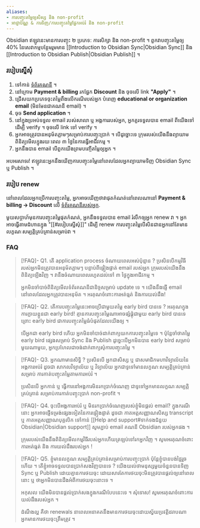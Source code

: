```yaml
---
aliases:
- ការបញ្ចុះតម្លៃឲ្យសិស្ស និង non-profit
- អាជ្ញាប័ណ្ណ & ការទិញ/ការបញ្ចុះតម្លៃផ្នែកអប់រំ និង non-profit
---
```


Obsidian ឥឡូវនេះមានការបញ្ចុះ ២​ ប្រភេទ: ការសិក្សា និង non-profit ។ ពួកវាបញ្ចុះតម្លៃឲ្យ 40% នៃសេវាកម្មបន្ថែមរួមមាន [[Introduction to Obsidian Sync|Obsidian Sync]] និង [[Introduction to Obsidian Publish|Obsidian Publish]] ។

### របៀបស្នើសុំ

1. ទៅកាន់ [ទំព័រគណនី](https://obsidian.md/account) ។
2. នៅក្រោម **Payment & billing** រកផ្នែក **Discount** និង ចុចលើ link **"Apply"** ។
3. ជ្រើសយកប្រភេទចុះតម្លៃពឹងលើករណីរបស់អ្នក បំពេញ **educational or organization email** (មិនមែនជាគណនី email) ។
4. ចុច **Send application** ។
5. នៅក្នុងប្រអប់ទទួល email របស់សាលា ឬ អង្គការរបស់អ្នក, អ្នកគួរទទួលបាន email ពីយើងទៅដើម្បី verify ។ ចុចលើ link ទៅ verify ។
6. អ្នកអាចត្រូវបានអនុម័តភ្លាមៗសម្រាប់ការបញ្ចុះប្រាក់ ។ បើដូច្នោះទេ ក្រុមរបស់យើងនឹងព្យាយាមពិនិត្យមើលក្នុងរយៈពេល ៣ ថ្ងៃនៃការធ្វើអាជីវកម្ម ។
7. អ្នកនឹងបាន email បើពួកយើងព្រមបញ្ចើតម្លៃឲ្យអ្នក ។

អបអរសាទរ! ឥឡូវនេះអ្នកនឹងឃើញការបញ្ចុះតម្លៃនៅពេលដែលអ្នកព្យាយាមទិញ Obsidian Sync ឬ Publish ។

### របៀប renew

នៅពេលដែលអ្នកប្រើការបញ្ចុះតម្លៃ, អ្នកអាចឃើញថាវាផុតកំណត់នៅពេលណានៅ **Payment & billing → Discount** លើ [ទំព័រគណនីរបស់អ្នក](https://obsidian.md/account).

មួយសប្តាហ៍មុនការបញ្ចុះតម្លៃផុតកំណត់, អ្នកនឹងទទួលបាន email រំលឹកឲ្យអ្នក renew វា ។ អ្នកអាចធ្វើតាមជំហានក្នុង "[[#របៀបស្នើសុំ]]" ដើម្បី renew ការបញ្ចុះតម្លៃបើសិនជានអ្នកនៅតែមានលក្ខណៈសម្បត្តិគ្រប់គ្រាន់សម្រាប់វា ។

### FAQ

> [!FAQ]- Q1. តើ application process ចំណាយពេលអស់ប៉ុន្មាន ?
> ប្រសិនបើកម្មវិធីរបស់អ្នកមិនត្រូវបានអនុម័តភ្លាមៗ បន្ទាប់ពីផ្ទៀងផ្ទាត់ email របស់អ្នក ក្រុមរបស់យើងនឹងពិនិត្យឡើងវិញ ។ វានឹងចំណាយពេលរហូតដល់ទៅ ៣ ថ្ងៃក្នុងអាជីវកម្ម ។
>
> អ្នកមិនចាំបាច់ពិនិត្យមើលទំព័រគណនីជានិច្ចសម្រាប់ update ទេ ។ យើងនឹងផ្ញើ email នៅពេលដែលអ្នកត្រូវបានអនុម័ត ។ អរគុណចំពោះការអត់ធ្មត់ និងការយល់ដឹង!

> [!FAQ]- Q2. តើការបញ្ចុះតម្លៃនេះអាចប្រើជាមួយតម្លៃ early bird បានទេ ?
> អរគុណក្នុងការក្លាយខ្លួនជា early bird! គ្មានការបញ្ចុះតម្លៃណាអាចផ្សំផ្គុំជាមួយ early bird បានទេ ព្រោះ early bird ជាការបញ្ចុះតម្លៃធំបំផុតដែលយើងឲ្យ ។
>
> បើអ្នកជា early bird ហើយ អ្នកមិនចាំបាច់ដាក់ពាក្យយកការបញ្ចុះតម្លៃទេ ។ ប៉ុន្តែចាំថាតម្លៃ early bird ផ្សេងសម្រាប់ Sync និង Publish ដូច្នេះបើអ្នកមិនបាន early bird សម្រាប់មួយណាមួយ, អ្នកប្រហែលជាចង់ដាក់ពាក្យសុំការបញ្ចុះតម្លៃ ។

> [!FAQ]- Q3. អ្នកណាមានសិទ្ធិ ?
> ប្រសិនបើ អ្នកជាសិស្ស ឬ ជាសមាជិកមហាវិទ្យាល័យនៃអង្គការអប់រំ ដូចជា សាកលវិទ្យាល័យ ឬ វិទ្យាល័យ អ្នកជាទូទៅមានលក្ខណៈសម្បត្តិគ្រប់គ្រាន់សម្រាប់ ការកាត់បញ្ចុះតម្លៃតាមការអប់រំ ។
>
> ប្រសិនបើ អ្នកកាន់ ឬ ធ្វើការនៅអង្គការមិនរកប្រាក់ចំណេញ ជាទូទៅអ្នកមានលក្ខណៈសម្បត្តិគ្រប់គ្រាន់ សម្រាប់ការកាត់បញ្ចុះប្រាក់ non-profit ។

> [!FAQ]- Q4. ចុះបើអង្គការអប់រំ ឬ មិនរកប្រាក់ចំណេញរបស់ខ្ញុំមិនផ្ដល់ email?
> ក្នុងករណីនោះ អ្នកអាចផ្ញើទម្រង់ផ្សេងទៀតនៃការផ្ទៀងផ្ទាត់ ដូចជា កាតអត្តសញ្ញាណសិស្ស transcript ឬ កាតអត្តសញ្ញាណបុគ្គលិក ទៅកាន់ [[Help and support#ទាក់ទងជំនួយ Obsidian|Obsidian support]] សូមភ្ជាប់ email គណនី Obsidian របស់អ្នកផង ។
>
> ក្រុមរបស់យើងនឹងពិនិត្យមើលកម្មវិធីរបស់អ្នកហើយត្រឡប់ទៅរកអ្នកវិញ ។ សូមអរគុណចំពោះការអត់ធ្មត់ និង ការយល់ដឹងរបស់អ្នក !

> [!FAQ]- Q5. ខ្ញុំមានលក្ខណៈសម្បត្តិគ្រប់គ្រាន់សម្រាប់ការបញ្ចុះប្រាក់ ប៉ុន្តែខ្ញុំបានបង់ថ្លៃរួចហើយ ។ តើខ្ញុំអាចទទួលបានប្រាក់សងវិញបានទេ ?
> យើងយល់ថាមនុស្សមួយចំនួនបានទិញ Sync ឬ Publish ដោយគ្មានការថយចុះ ដោយសារតែការថយចុះមិនត្រូវបានផ្តល់ឲ្យនៅពេលនោះ ឬ ថាអ្នកមិនបានដឹងអំពីការថយចុះនោះទេ ។
>
> អកុសល យើងមិនបានផ្តល់ប្រាក់សងក្នុងករណីបែបនេះទេ ។ សុំទោស! សូមអរគុណចំពោះការយល់ដឹងរបស់អ្នក ។
>
> ដំណឹងល្អ គឺថា renewals នាពេលអនាគតនឹងមានការថយចុះដោយស្វ័យប្រវត្តិដរាបណា អ្នកមានការថយចុះត្រឹមត្រូវ ។
